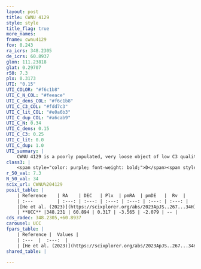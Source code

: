 ```yaml
---
layout: post
title: CWNU 4129
style: style
title_flag: true
more_names: 
fname: cwnu4129
fov: 0.243
ra_icrs: 348.2305
de_icrs: 60.8937
glon: 111.23818
glat: 0.29707
r50: 7.3
plx: 0.3173
UTI: "0.15"
UTI_COLOR: "#f6c1b8"
UTI_C_N_COL: "#feeace"
UTI_C_dens_COL: "#f6c1b8"
UTI_C_C3_COL: "#fdd7c3"
UTI_C_lit_COL: "#e0a6b3"
UTI_C_dup_COL: "#a6cab9"
UTI_C_N: 0.34
UTI_C_dens: 0.15
UTI_C_C3: 0.25
UTI_C_lit: 0.0
UTI_C_dup: 1.0
UTI_summary: |
    CWNU 4129 is a poorly populated, very loose object of low C3 quality. It was recently reported in the literature.
class3: |
    <span style="color: purple; font-weight: bold;">D</span><span style="color: #FFC300; font-weight: bold;">B</span>
r_50_val: 7.3
N_50_val: 34
scix_url: CWNU%204129
posit_table: |
    | Reference    | RA    | DEC   | Plx  | pmRA  | pmDE   |  Rv  |
    | :---         | :---: | :---: | :---: | :---: | :---: | :---: |
    |[He et al. (2023)](https://scixplorer.org/abs/2023ApJS..267...34H) | 348.305 | 60.923 | 0.314 | -3.533 | -2.073 | -- |
    | **UCC** |348.231 | 60.894 | 0.317 | -3.565 | -2.079 | -- | 
cds_radec: 348.2305,+60.8937
carousel: UCC
fpars_table: |
    | Reference |  Values |
    | :---  |  :---:  |
    | [He et al. (2023)](https://scixplorer.org/abs/2023ApJS..267...34H) | `A0=3.2, m-M=12.25, logA=8.0` |
shared_table: |
    
---
```

